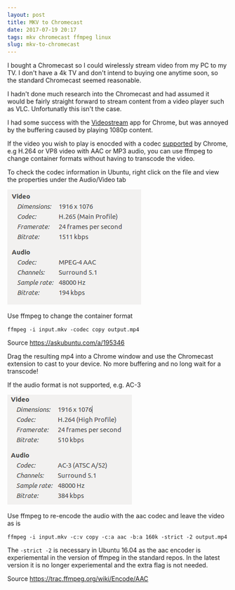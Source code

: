 ```yaml
---
layout: post
title: MKV to Chromecast
date: 2017-07-19 20:17
tags: mkv chromecast ffmpeg linux
slug: mkv-to-chromecast
---
```


I bought a Chromecast so I could wirelessly stream video from my PC to my TV. I don't have a 4k TV and don't intend to buying one anytime soon, so the standard Chromecast seemed reasonable.

I hadn't done much research into the Chromecast and had assumed it would be fairly straight forward to stream content from a video player such as VLC. Unfortunatly this isn't the case.

I had some success with the [Videostream](http://getvideostream.com/) app for Chrome, but was annoyed by the buffering caused by playing 1080p content.

If the video you wish to play is enocded with a codec [supported](https://developers.google.com/cast/docs/media) by Chrome, e.g H.264 or VP8 video with AAC or MP3 audio, you can use ffmpeg to change container formats without having to transcode the video. 

To check the codec information in Ubuntu, right click on the file and view the properties under the Audio/Video tab

![Audio/Video properties](/images/audio-video-properties.png)

Use ffmpeg to change the container format

    ffmpeg -i input.mkv -codec copy output.mp4

Source <https://askubuntu.com/a/195346>

Drag the resulting mp4 into a Chrome window and use the Chromecast extension to cast to your device. No more buffering and no long wait for a transcode! 

If the audio format is not supported, e.g. AC-3

![Audio AC-3](/images/audio-video-ac-3.png)

Use ffmpeg to re-encode the audio with the aac codec and leave the video as is

    ffmpeg -i input.mkv -c:v copy -c:a aac -b:a 160k -strict -2 output.mp4

The `-strict -2` is necessary in Ubuntu 16.04 as the aac encoder is experiemental in the version of ffmpeg in the standard repos. In the latest version it is no longer experiemental and the extra flag is not needed.

Source <https://trac.ffmpeg.org/wiki/Encode/AAC>